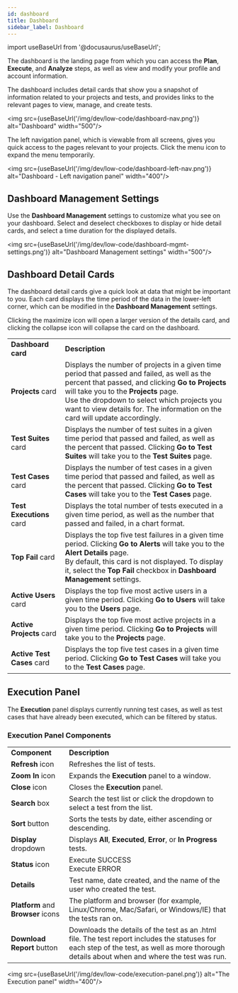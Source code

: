 ```yaml
---
id: dashboard
title: Dashboard
sidebar_label: Dashboard
---
```


import useBaseUrl from '@docusaurus/useBaseUrl';

The dashboard is the landing page from which you can access the **Plan**, **Execute**, and **Analyze** steps, as well as view and modify your profile and account information.

The dashboard includes detail cards that show you a snapshot of information related to your projects and tests, and provides links to the relevant pages to view, manage, and create tests.

<img src={useBaseUrl('/img/dev/low-code/dashboard-nav.png')} alt="Dashboard" width="500"/>

The left navigation panel, which is viewable from all screens, gives you quick access to the pages relevant to your projects. Click the menu icon to expand the menu temporarily.

<img src={useBaseUrl('/img/dev/low-code/dashboard-left-nav.png')} alt="Dashboard - Left navigation panel" width="400"/>

## Dashboard Management Settings
Use the **Dashboard Management** settings to customize what you see on your dashboard. Select and deselect checkboxes to display or hide detail cards, and select a time duration for the displayed details.

<img src={useBaseUrl('/img/dev/low-code/dashboard-mgmt-settings.png')} alt="Dashboard Management settings" width="500"/>

## Dashboard Detail Cards
The dashboard detail cards give a quick look at data that might be important to you. Each card displays the time period of the data in the lower-left corner, which can be modified in the **Dashboard Management** settings.

Clicking the maximize icon will open a larger version of the details card, and clicking the collapse icon will collapse the card on the dashboard.

<table>
  <tr>
    <td><b>Dashboard card</b>
    </td>
    <td><b>Description</b>
    </td>
  </tr>
  <tr>
    <td><b>Projects</b> card
    </td>
    <td>Displays the number of projects in a given time period that passed and failed, as well as the percent that passed, and clicking <b>Go to Projects</b> will take you to the <b>Projects</b> page.
    <br/>
    Use the dropdown to select which projects you want to view details for. The information on the card will update accordingly.
    </td>
  </tr>
  <tr>
    <td><b>Test Suites</b> card
    </td>
    <td>Displays the number of test suites in a given time period that passed and failed, as well as the percent that passed. Clicking <b>Go to Test Suites</b> will take you to the <b>Test Suites</b> page.
    </td>
  </tr>
  <tr>
    <td><b>Test Cases</b> card
    </td>
    <td>Displays the number of test cases in a given time period that passed and failed, as well as the percent that passed. Clicking <b>Go to Test Cases</b> will take you to the <b>Test Cases</b> page.
    </td>
  </tr>
  <tr>
    <td><b>Test Executions</b> card
    </td>
    <td>Displays the total number of tests executed in a given time period, as well as the number that passed and failed, in a chart format.
    </td>
  </tr>
  <tr>
    <td><b>Top Fail</b> card
    </td>
    <td>Displays the top five test failures in a given time period. Clicking <b>Go to Alerts</b> will take you to the <b>Alert Details</b> page.
    <br/>
    By default, this card is not displayed. To display it, select the <b>Top Fail</b> checkbox in <b>Dashboard Management</b> settings.
    </td>
  </tr>
  <tr>
    <td><b>Active Users</b> card
    </td>
    <td>Displays the top five most active users in a given time period. Clicking <b>Go to Users</b> will take you to the <b>Users</b> page.
    </td>
  </tr>
  <tr>
    <td><b>Active Projects</b> card
    </td>
    <td>Displays the top five most active projects in a given time period. Clicking <b>Go to Projects</b> will take you to the <b>Projects</b> page.
    </td>
  </tr>
  <tr>
    <td><b>Active Test Cases</b> card
    </td>
    <td>Displays the top five test cases in a given time period. Clicking <b>Go to Test Cases</b> will take you to the <b>Test Cases</b> page.
    </td>
  </tr>
</table>

## Execution Panel
The <b>Execution</b> panel displays currently running test cases, as well as test cases that have already been executed, which can be filtered by status.

### Execution Panel Components

<table>
  <tr>
    <td><b>Component</b>
    </td>
    <td><b>Description</b>
    </td>
  </tr>
  <tr>
    <td><b>Refresh</b> icon
    </td>
    <td>Refreshes the list of tests.
    </td>
  </tr>
  <tr>
    <td><b>Zoom In</b> icon
    </td>
    <td>Expands the <b>Execution</b> panel to a window.
    </td>
  </tr>
  <tr>
    <td><b>Close</b> icon
    </td>
    <td>Closes the <b>Execution</b> panel.
    </td>
  </tr>
  <tr>
    <td><b>Search</b> box
    </td>
    <td>Search the test list or click the dropdown to select a test from the list.
    </td>
  </tr>
  <tr>
    <td><b>Sort</b> button
    </td>
    <td>Sorts the tests by date, either ascending or descending.
    </td>
  </tr>
  <tr>
    <td><b>Display</b> dropdown
    </td>
    <td>Displays <b>All</b>, <b>Executed</b>, <b>Error</b>, or <b>In Progress</b> tests.
    </td>
  </tr>
  <tr>
    <td><b>Status</b> icon
    </td>
    <td>Execute SUCCESS
        <br/>
        Execute ERROR
    </td>
  </tr>
  <tr>
    <td><b>Details</b>
    </td>
    <td>Test name, date created, and the name of the user who created the test.
    </td>
  </tr>
  <tr>
    <td><b>Platform</b> and <b>Browser</b> icons
    </td>
    <td>The platform and browser (for example, Linux/Chrome, Mac/Safari, or Windows/IE) that the tests ran on.
    </td>
  </tr>
  <tr>
    <td><b>Download Report</b> button
    </td>
    <td>Downloads the details of the test as an .html file. The test report includes the statuses for each step of the test, as well as more thorough details about when and where the test was run.
    </td>
  </tr>
</table>

<img src={useBaseUrl('/img/dev/low-code/execution-panel.png')} alt="The Execution panel" width="400"/>
